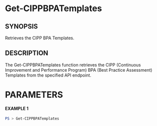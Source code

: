 # Get-CIPPBPATemplates
## SYNOPSIS
Retrieves the CIPP BPA Templates.
## DESCRIPTION
The Get-CIPPBPATemplates function retrieves the CIPP (Continuous Improvement and Performance Program) BPA (Best Practice Assessment) Templates from the specified API endpoint.
# PARAMETERS

#### EXAMPLE 1
```powershell
PS > Get-CIPPBPATemplates
```

